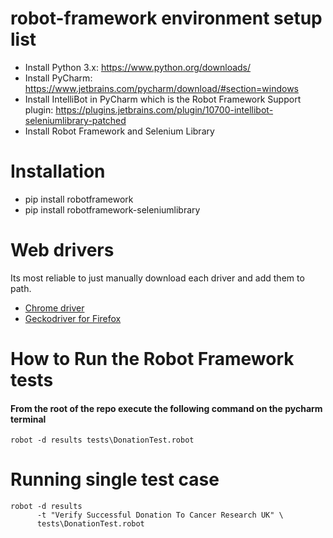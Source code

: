 # robot-framework environment setup list
- Install Python 3.x: https://www.python.org/downloads/
- Install PyCharm: https://www.jetbrains.com/pycharm/download/#section=windows
- Install IntelliBot in PyCharm which is the Robot Framework Support plugin: https://plugins.jetbrains.com/plugin/10700-intellibot-seleniumlibrary-patched
- Install Robot Framework and Selenium Library

# Installation
- pip install robotframework
- pip install robotframework-seleniumlibrary

# Web drivers
Its most reliable to just manually download each driver and add them to path.
- [Chrome driver](https://chromedriver.chromium.org/)
- [Geckodriver for Firefox](https://github.com/mozilla/geckodriver/releases)

# How to Run the Robot Framework tests
#### From the root of the repo execute the following command on the pycharm terminal
```Shell
robot -d results tests\DonationTest.robot
```
# Running single test case
```Shell
robot -d results 
      -t "Verify Successful Donation To Cancer Research UK" \
      tests\DonationTest.robot
```
